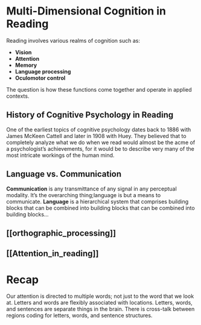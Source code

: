 # Multi-Dimensional Cognition in Reading

Reading involves various realms of cognition such as:

- **Vision**
- **Attention**
- **Memory**
- **Language processing**
- **Oculomotor control**

The question is how these functions come together and operate in applied contexts.

## History of Cognitive Psychology in Reading

One of the earliest topics of cognitive psychology dates back to 1886 with James McKeen Cattell and later in 1908 with Huey. They believed that to completely analyze what we do when we read would almost be the acme of a psychologist’s achievements, for it would be to describe very many of the most intricate workings of the human mind.

## Language vs. Communication

**Communication** is any transmittance of any signal in any perceptual modality. It’s the overarching thing;language is but a means to communicate.
**Language** is a hierarchical system that comprises building blocks that can be combined into building blocks that can be combined into building blocks…

## [[orthographic_processing]]

## [[Attention_in_reading]]

# Recap
Our attention is directed to multiple words; not just to the word that we look at. Letters and words are flexibly associated with locations. Letters, words, and sentences are separate things in the brain. There is cross-talk between regions coding for letters, words, and sentence structures.